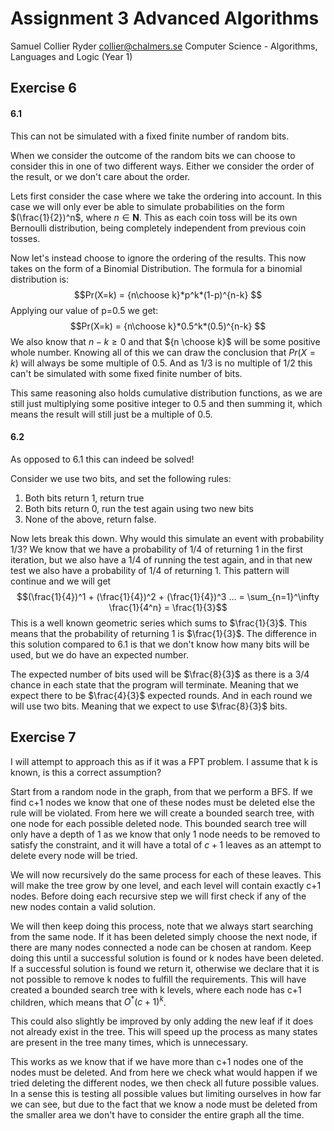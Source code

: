 # Assignment 3 Advanced Algorithms
Samuel Collier Ryder
collier@chalmers.se
Computer Science - Algorithms, Languages and Logic (Year 1)
## Exercise 6
#### 6.1
This can not be simulated with a fixed finite number of random bits.  

When we consider the outcome of the random bits we can choose to consider this in one of two different ways. Either we consider the order of the result, or we don't care about the order. 

Lets first consider the case where we take the ordering into account. In this case we will only ever be able to simulate probabilities on the form $(\frac{1}{2})^n$, where $n \in \mathbf{N}$. This as each coin toss will be its own Bernoulli distribution, being completely independent from previous coin tosses. 

Now let's instead choose to ignore the ordering of the results. This now takes on the form of a Binomial Distribution. The formula for a binomial distribution is: $$Pr(X=k) = {n\choose k}*p^k*(1-p)^{n-k} $$
Applying our value of p=0.5 we get: $$Pr(X=k) = {n\choose k}*0.5^k*(0.5)^{n-k} $$
We also know that $n - k \geq 0$ and that ${n \choose k}$ will be some positive whole number. Knowing all of this we can draw the conclusion that $Pr(X=k)$ will always be some multiple of $0.5$. And as $1/3$ is no multiple of $1/2$ this can't be simulated with some fixed finite number of bits. 

This same reasoning also holds cumulative distribution functions, as we are still just multiplying some positive integer to $0.5$ and then summing it, which means the result will still just be a multiple of $0.5$. 
#### 6.2
As opposed to 6.1 this can indeed be solved! 

Consider we use two bits, and set the following rules: 

1. Both bits return 1, return true
2. Both bits return 0, run the test again using two new bits
3. None of the above, return false.

Now lets break this down. Why would this simulate an event with probability $1/3$? We know that we have a probability of $1/4$ of returning 1 in the first iteration, but we also have a $1/4$ of running the test again, and in that new test we also have a probability of $1/4$ of returning 1. This pattern will continue and we will get $$(\frac{1}{4})^1 + (\frac{1}{4})^2 + (\frac{1}{4})^3 ... = \sum_{n=1}^\infty \frac{1}{4^n} = \frac{1}{3}$$This is a well known geometric series which sums to $\frac{1}{3}$. This means that the probability of returning 1 is $\frac{1}{3}$. The difference in this solution compared to 6.1 is that we don't know how many bits will be used, but we do have an expected number. 

The expected number of bits used will be $\frac{8}{3}$ as there is a $3/4$ chance in each state that the program will terminate. Meaning that we expect there to be $\frac{4}{3}$ expected rounds. And in each round we will use two bits. Meaning that we expect to use $\frac{8}{3}$ bits.  

## Exercise 7
I will attempt to approach this as if it was a FPT problem. I assume that k is known, is this a correct assumption? 

Start from a random node in the graph, from that we perform a BFS. If we find c+1 nodes we know that one of these nodes must be deleted else the rule will be violated. From here we will create a bounded search tree, with one node for each possible deleted node. This bounded search tree will only have a depth of 1 as we know that only 1 node needs to be removed to satisfy the constraint, and it will have a total of $c+1$ leaves as an attempt to delete every node will be tried. 

We will now recursively do the same process for each of these leaves. This will make the tree grow by one level, and each level will contain exactly c+1 nodes. Before doing each recursive step we will first check if any of the new nodes contain a valid solution. 

We will then keep doing this process, note that we always start searching from the same node. If it has been deleted simply choose the next node, if there are many nodes connected a node can be chosen at random. Keep doing this until a successful solution is found or k nodes have been deleted. If a successful solution is found we return it, otherwise we declare that it is not possible to remove k nodes to fulfill the requirements. This will have created a bounded search tree with k levels, where each node has c+1 children, which means that $O^*(c+1)^k$. 

This could also slightly be improved by only adding the new leaf if it does not already exist in the tree. This will speed up the process as many states are present in the tree many times, which is unnecessary. 

This works as we know that if we have more than c+1 nodes one of the nodes must be deleted. And from here we check what would happen if we tried deleting the different nodes, we then check all future possible values. In a sense this is testing all possible values but limiting ourselves in how far we can see, but due to the fact that we know a node must be deleted from the smaller area we don't have to consider the entire graph all the time. 